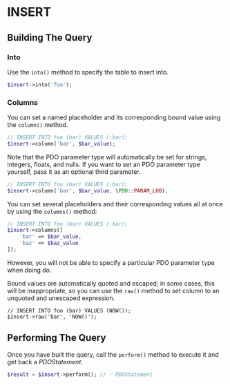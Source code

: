 # INSERT

## Building The Query

### Into

Use the `into()` method to specify the table to insert into.

```php
$insert->into('foo');
```

### Columns

You can set a named placeholder and its corresponding bound value using the
`column()` method.

```php
// INSERT INTO foo (bar) VALUES (:bar);
$insert->column('bar', $bar_value);
```

Note that the PDO parameter type will automatically be set for strings,
integers, floats, and nulls. If you want to set an PDO parameter type yourself,
pass it as an optional third parameter.

```php
// INSERT INTO foo (bar) VALUES (:bar);
$insert->column('bar', $bar_value, \PDO::PARAM_LOB);
```

You can set several placeholders and their corresponding values all at once by
using the `columns()` method:

```php
// INSERT INTO foo (bar) VALUES (:bar);
$insert->columns([
    'bar' => $bar_value,
    'baz' => $baz_value
]);
```

However, you will not be able to specify a particular PDO parameter type when
doing do.

Bound values are automatically quoted and escaped; in some cases, this will
be inappropriate, so you can use the `raw()` method to set column to an unquoted and
unescaped expression.

```
// INSERT INTO foo (bar) VALUES (NOW());
$insert->raw('bar', 'NOW()');
```

## Performing The Query

Once you have built the query, call the `perform()` method to execute it and
get back a _PDOStatement_.

```php
$result = $insert->perform(); // : PDOStatement
```
